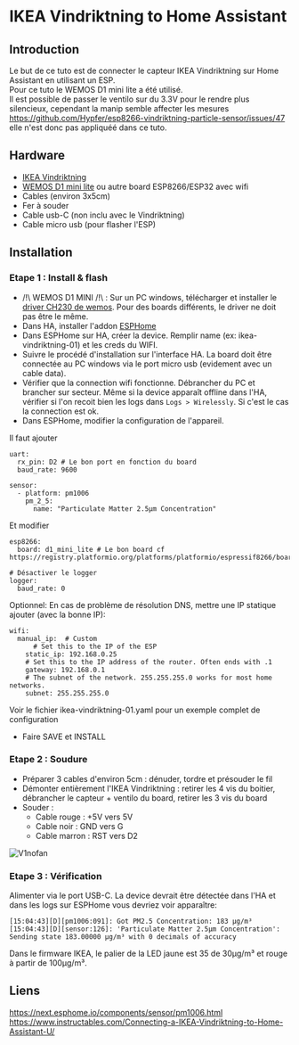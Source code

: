 # IKEA Vindriktning to Home Assistant
## Introduction
Le but de ce tuto est de connecter le capteur IKEA Vindriktning sur Home Assistant en utilisant un ESP.  
Pour ce tuto le WEMOS D1 mini lite a été utilisé.  
Il est possible de passer le ventilo sur du 3.3V pour le rendre plus silencieux, cependant la manip semble affecter les mesures https://github.com/Hypfer/esp8266-vindriktning-particle-sensor/issues/47 elle n'est donc pas appliquéé dans ce tuto.  

## Hardware
- [IKEA Vindriktning](https://www.ikea.com/fr/fr/p/vindriktning-capteur-qualite-de-lair-70498242/)
- [WEMOS D1 mini lite](https://www.amazon.fr/gp/product/B0754N794H/ref=ppx_yo_dt_b_asin_title_o01_s01?ie=UTF8&psc=1) ou autre board ESP8266/ESP32 avec wifi
- Cables (environ 3x5cm)
- Fer à souder
- Cable usb-C (non inclu avec le Vindriktning)
- Cable micro usb (pour flasher l'ESP)

## Installation
### Etape 1 : Install & flash
- /!\ WEMOS D1 MINI /!\ : Sur un PC windows, télécharger et installer le [driver CH230 de wemos](https://www.wemos.cc/en/latest/ch340_driver.html). Pour des boards différents, le driver ne doit pas être le même.
- Dans HA, installer l'addon [ESPHome](https://my.home-assistant.io/redirect/supervisor_addon/?addon=5c53de3b_esphome&repository_url=https%3A%2F%2Fgithub.com%2Fesphome%2Fhome-assistant-addon)
- Dans ESPHome sur HA, créer la device. Remplir name (ex: ikea-vindriktning-01) et les creds du WIFI.
- Suivre le procédé d'installation sur l'interface HA. La board doit être connectée au PC windows via le port micro usb (evidement avec un cable data).
- Vérifier que la connection wifi fonctionne. Débrancher du PC et brancher sur secteur. Même si la device apparaît offline dans l'HA, vérifier si l'on recoit bien les logs dans `Logs > Wirelessly`. Si c'est le cas la connection est ok.
- Dans ESPHome, modifier la configuration de l'appareil. 

Il faut ajouter
```
uart:
  rx_pin: D2 # Le bon port en fonction du board
  baud_rate: 9600

sensor:
  - platform: pm1006
    pm_2_5:
      name: "Particulate Matter 2.5µm Concentration"
```
Et modifier
```
esp8266:
  board: d1_mini_lite # Le bon board cf https://registry.platformio.org/platforms/platformio/espressif8266/boards

# Désactiver le logger
logger:
  baud_rate: 0
```

Optionnel:
En cas de problème de résolution DNS, mettre une IP statique ajouter (avec la bonne IP):
```
wifi:
  manual_ip:  # Custom
      # Set this to the IP of the ESP
    static_ip: 192.168.0.25
    # Set this to the IP address of the router. Often ends with .1
    gateway: 192.168.0.1
    # The subnet of the network. 255.255.255.0 works for most home networks.
    subnet: 255.255.255.0
```

Voir le fichier ikea-vindriktning-01.yaml pour un exemple complet de configuration
- Faire SAVE et INSTALL

### Etape 2 : Soudure
- Préparer 3 cables d'environ 5cm : dénuder, tordre et présouder le fil
- Démonter entièrement l'IKEA Vindriktning : retirer les 4 vis du boitier, débrancher le capteur + ventilo du board, retirer les 3 vis du board
- Souder :
    - Cable rouge : +5V vers 5V
    - Cable noir : GND vers G
    - Cable marron : RST vers D2

![V1nofan](https://user-images.githubusercontent.com/6169199/198835796-f17a8df0-d156-4547-a4cf-8bd2dca67c6a.jpg)

### Etape 3 : Vérification
Alimenter via le port USB-C. La device devrait être détectée dans l'HA et dans les logs sur ESPHome vous devriez voir apparaître:
```
[15:04:43][D][pm1006:091]: Got PM2.5 Concentration: 183 µg/m³
[15:04:43][D][sensor:126]: 'Particulate Matter 2.5µm Concentration': Sending state 183.00000 µg/m³ with 0 decimals of accuracy
```

Dans le firmware IKEA, le palier de la LED jaune est 35 de 30μg/m³ et rouge à partir de 100μg/m³.
## Liens
https://next.esphome.io/components/sensor/pm1006.html  
https://www.instructables.com/Connecting-a-IKEA-Vindriktning-to-Home-Assistant-U/
